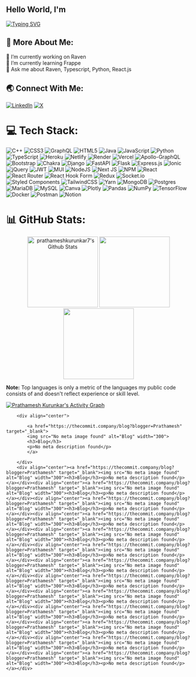## Hello World, I'm
<a href="https://git.io/typing-svg"><img src="https://readme-typing-svg.demolab.com?font=Inter&pause=1000&random=false&width=435&lines=Software+Developer+%40The+Commit+Company;SIH+2022+Winner;Building+Raven" alt="Typing SVG" /></a>

## 💫 More About Me:
🔭 I’m currently working on Raven<br>🌱 I’m currently learning Frappe<br>💬 Ask me about Raven, Typescript, Python, React.js


## 🌏 Connect With Me:
[![LinkedIn](https://img.shields.io/badge/LinkedIn-%230077B5.svg?logo=linkedin&logoColor=white)](https://linkedin.com/in/prathameshkurunkar7) [![X](https://img.shields.io/badge/X-black.svg?logo=X&logoColor=white)](https://x.com/prathameshkurunkar74) 

# 💻 Tech Stack:
![C++](https://img.shields.io/badge/c++-%2300599C.svg?style=for-the-badge&logo=c%2B%2B&logoColor=white) ![CSS3](https://img.shields.io/badge/css3-%231572B6.svg?style=for-the-badge&logo=css3&logoColor=white) ![GraphQL](https://img.shields.io/badge/-GraphQL-E10098?style=for-the-badge&logo=graphql&logoColor=white) ![HTML5](https://img.shields.io/badge/html5-%23E34F26.svg?style=for-the-badge&logo=html5&logoColor=white) ![Java](https://img.shields.io/badge/java-%23ED8B00.svg?style=for-the-badge&logo=openjdk&logoColor=white) ![JavaScript](https://img.shields.io/badge/javascript-%23323330.svg?style=for-the-badge&logo=javascript&logoColor=%23F7DF1E) ![Python](https://img.shields.io/badge/python-3670A0?style=for-the-badge&logo=python&logoColor=ffdd54) ![TypeScript](https://img.shields.io/badge/typescript-%23007ACC.svg?style=for-the-badge&logo=typescript&logoColor=white) ![Heroku](https://img.shields.io/badge/heroku-%23430098.svg?style=for-the-badge&logo=heroku&logoColor=white) ![Netlify](https://img.shields.io/badge/netlify-%23000000.svg?style=for-the-badge&logo=netlify&logoColor=#00C7B7) ![Render](https://img.shields.io/badge/Render-%46E3B7.svg?style=for-the-badge&logo=render&logoColor=white) ![Vercel](https://img.shields.io/badge/vercel-%23000000.svg?style=for-the-badge&logo=vercel&logoColor=white) ![Apollo-GraphQL](https://img.shields.io/badge/-ApolloGraphQL-311C87?style=for-the-badge&logo=apollo-graphql) ![Bootstrap](https://img.shields.io/badge/bootstrap-%238511FA.svg?style=for-the-badge&logo=bootstrap&logoColor=white) ![Chakra](https://img.shields.io/badge/chakra-%234ED1C5.svg?style=for-the-badge&logo=chakraui&logoColor=white) ![Django](https://img.shields.io/badge/django-%23092E20.svg?style=for-the-badge&logo=django&logoColor=white) ![FastAPI](https://img.shields.io/badge/FastAPI-005571?style=for-the-badge&logo=fastapi) ![Flask](https://img.shields.io/badge/flask-%23000.svg?style=for-the-badge&logo=flask&logoColor=white) ![Express.js](https://img.shields.io/badge/express.js-%23404d59.svg?style=for-the-badge&logo=express&logoColor=%2361DAFB) ![Ionic](https://img.shields.io/badge/Ionic-%233880FF.svg?style=for-the-badge&logo=Ionic&logoColor=white) ![jQuery](https://img.shields.io/badge/jquery-%230769AD.svg?style=for-the-badge&logo=jquery&logoColor=white) ![JWT](https://img.shields.io/badge/JWT-black?style=for-the-badge&logo=JSON%20web%20tokens) ![MUI](https://img.shields.io/badge/MUI-%230081CB.svg?style=for-the-badge&logo=mui&logoColor=white) ![NodeJS](https://img.shields.io/badge/node.js-6DA55F?style=for-the-badge&logo=node.js&logoColor=white) ![Next JS](https://img.shields.io/badge/Next-black?style=for-the-badge&logo=next.js&logoColor=white) ![NPM](https://img.shields.io/badge/NPM-%23CB3837.svg?style=for-the-badge&logo=npm&logoColor=white) ![React](https://img.shields.io/badge/react-%2320232a.svg?style=for-the-badge&logo=react&logoColor=%2361DAFB) ![React Router](https://img.shields.io/badge/React_Router-CA4245?style=for-the-badge&logo=react-router&logoColor=white) ![React Hook Form](https://img.shields.io/badge/React%20Hook%20Form-%23EC5990.svg?style=for-the-badge&logo=reacthookform&logoColor=white) ![Redux](https://img.shields.io/badge/redux-%23593d88.svg?style=for-the-badge&logo=redux&logoColor=white) ![Socket.io](https://img.shields.io/badge/Socket.io-black?style=for-the-badge&logo=socket.io&badgeColor=010101) ![Styled Components](https://img.shields.io/badge/styled--components-DB7093?style=for-the-badge&logo=styled-components&logoColor=white) ![TailwindCSS](https://img.shields.io/badge/tailwindcss-%2338B2AC.svg?style=for-the-badge&logo=tailwind-css&logoColor=white) ![Yarn](https://img.shields.io/badge/yarn-%232C8EBB.svg?style=for-the-badge&logo=yarn&logoColor=white) ![MongoDB](https://img.shields.io/badge/MongoDB-%234ea94b.svg?style=for-the-badge&logo=mongodb&logoColor=white) ![Postgres](https://img.shields.io/badge/postgres-%23316192.svg?style=for-the-badge&logo=postgresql&logoColor=white) ![MariaDB](https://img.shields.io/badge/MariaDB-003545?style=for-the-badge&logo=mariadb&logoColor=white) ![MySQL](https://img.shields.io/badge/mysql-%2300000f.svg?style=for-the-badge&logo=mysql&logoColor=white) ![Canva](https://img.shields.io/badge/Canva-%2300C4CC.svg?style=for-the-badge&logo=Canva&logoColor=white) ![Plotly](https://img.shields.io/badge/Plotly-%233F4F75.svg?style=for-the-badge&logo=plotly&logoColor=white) ![Pandas](https://img.shields.io/badge/pandas-%23150458.svg?style=for-the-badge&logo=pandas&logoColor=white) ![NumPy](https://img.shields.io/badge/numpy-%23013243.svg?style=for-the-badge&logo=numpy&logoColor=white) ![TensorFlow](https://img.shields.io/badge/TensorFlow-%23FF6F00.svg?style=for-the-badge&logo=TensorFlow&logoColor=white) ![Docker](https://img.shields.io/badge/docker-%230db7ed.svg?style=for-the-badge&logo=docker&logoColor=white) ![Postman](https://img.shields.io/badge/Postman-FF6C37?style=for-the-badge&logo=postman&logoColor=white) ![Notion](https://img.shields.io/badge/Notion-%23000000.svg?style=for-the-badge&logo=notion&logoColor=white)

# 📊 GitHub Stats:

<p align="center">
  <a href="https://github.com/anuraghazra/github-readme-stats"><img alt="prathameshkurunkar7's Github Stats" src="https://github-readme-stats.vercel.app/api/?username=prathameshkurunkar7&show_icons=true&include_all_commits=true&count_private=true&theme=nightowl&hide_border=true" height="192px"/></a>
<img src="https://github-readme-streak-stats.herokuapp.com/?user=prathameshkurunkar7&theme=nightowl&hide_border=true" height="192px"/>
<img src="https://github-readme-stats.vercel.app/api/top-langs/?username=prathameshkurunkar7&theme=nightowl&hide_border=true&include_all_commits=true&count_private=true&layout=compact&size_weight=0.5&count_weight=0.5" height="192px" />
</p>
<b>Note:</b> Top languages is only a metric of the languages my public code consists of and doesn't reflect experience or skill level.
  

<a href="https://github.com/ashutosh00710/github-readme-activity-graph"><img alt="Prathamesh Kurunkar's Activity Graph" src="https://github-readme-activity-graph.vercel.app/graph/?username=prathameshkurunkar7&theme=tokyo-night&line=F85D7F&point=FFFFFF&hide_border=true" /></a>

        <div align="center">
        
            <a href="https://thecommit.company/blog?blogger=Prathamesh" target="_blank">
            <img src="No meta image found" alt="Blog" width="300">
            <h3>Blog</h3>
            <p>No meta description found</p>
            </a>
        
        </div>
        <div align="center"><a href="https://thecommit.company/blog?blogger=Prathamesh" target="_blank"><img src="No meta image found" alt="Blog" width="300"><h3>Blog</h3><p>No meta description found</p></a></div><div align="center"><a href="https://thecommit.company/blog?blogger=Prathamesh" target="_blank"><img src="No meta image found" alt="Blog" width="300"><h3>Blog</h3><p>No meta description found</p></a></div><div align="center"><a href="https://thecommit.company/blog?blogger=Prathamesh" target="_blank"><img src="No meta image found" alt="Blog" width="300"><h3>Blog</h3><p>No meta description found</p></a></div><div align="center"><a href="https://thecommit.company/blog?blogger=Prathamesh" target="_blank"><img src="No meta image found" alt="Blog" width="300"><h3>Blog</h3><p>No meta description found</p></a></div><div align="center"><a href="https://thecommit.company/blog?blogger=Prathamesh" target="_blank"><img src="No meta image found" alt="Blog" width="300"><h3>Blog</h3><p>No meta description found</p></a></div><div align="center"><a href="https://thecommit.company/blog?blogger=Prathamesh" target="_blank"><img src="No meta image found" alt="Blog" width="300"><h3>Blog</h3><p>No meta description found</p></a></div><div align="center"><a href="https://thecommit.company/blog?blogger=Prathamesh" target="_blank"><img src="No meta image found" alt="Blog" width="300"><h3>Blog</h3><p>No meta description found</p></a></div><div align="center"><a href="https://thecommit.company/blog?blogger=Prathamesh" target="_blank"><img src="No meta image found" alt="Blog" width="300"><h3>Blog</h3><p>No meta description found</p></a></div><div align="center"><a href="https://thecommit.company/blog?blogger=Prathamesh" target="_blank"><img src="No meta image found" alt="Blog" width="300"><h3>Blog</h3><p>No meta description found</p></a></div><div align="center"><a href="https://thecommit.company/blog?blogger=Prathamesh" target="_blank"><img src="No meta image found" alt="Blog" width="300"><h3>Blog</h3><p>No meta description found</p></a></div><div align="center"><a href="https://thecommit.company/blog?blogger=Prathamesh" target="_blank"><img src="No meta image found" alt="Blog" width="300"><h3>Blog</h3><p>No meta description found</p></a></div><div align="center"><a href="https://thecommit.company/blog?blogger=Prathamesh" target="_blank"><img src="No meta image found" alt="Blog" width="300"><h3>Blog</h3><p>No meta description found</p></a></div><div align="center"><a href="https://thecommit.company/blog?blogger=Prathamesh" target="_blank"><img src="No meta image found" alt="Blog" width="300"><h3>Blog</h3><p>No meta description found</p></a></div>
